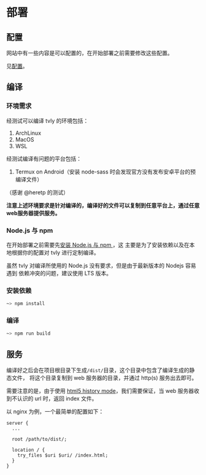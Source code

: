 # 部署

## 配置

网站中有一些内容是可以配置的，在开始部署之前需要修改这些配置。

见[配置](config.md)。

## 编译

### 环境需求

经测试可以编译 tvly 的环境包括：

1. ArchLinux
2. MacOS
3. WSL

经测试编译有问题的平台包括：

1. Termux on Android（安装 node-sass 时会发现官方没有发布安卓平台的预编译文件）

（感谢 @heretp 的测试）

**注意上述环境要求是针对编译的，编译好的文件可以复制到任意平台上，通过任意web服务器提供服务。**

### Node.js 与 npm

在开始部署之前需要先[安装 Node.js 与 npm ](https://nodejs.org/en/download/)，这
主要是为了安装依赖以及在本地根据你的配置对 tvly 进行定制编译。

虽然 tvly 对编译所使用的 Node.js 没有要求，但是由于最新版本的 Nodejs 容易遇到
依赖冲突的问题，建议使用 LTS 版本。

### 安装依赖

```bash
~> npm install
```

### 编译

```bash
~> npm run build
```

## 服务

编译好之后会在项目根目录下生成`/dist/`目录，这个目录中包含了编译生成的静态文件，
将这个目录复制到 web 服务器的目录，并通过 http(s) 服务出去即可。

需要注意的是，由于使用 [html5 history mode](https://router.vuejs.org/guide/essentials/history-mode.html)，我们需要保证，当 web 服务器收到不认识的 url 时，返回 index 文件。

以 nginx 为例，一个最简单的配置如下：

```nginx
server {
  ...

  root /path/to/dist/;

  location / {
    try_files $uri $uri/ /index.html;
  }
}
```
